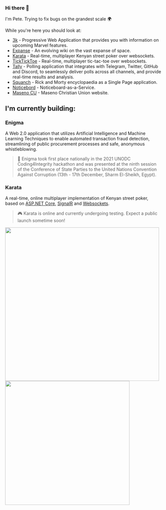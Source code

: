 ### Hi there 👋

I'm Pete. Trying to fix bugs on the grandest scale 🌍

While you're here you should look at:
- [3k](https://3k.netlify.app) - Progressive Web Application that provides you with information on upcoming Marvel features.
- [Expanse](https://sixpeteunder.github.io/expanse) - An evolving wiki on the vast expanse of space.
- [Karata](https://karatagame.herokuapp.com) - Real-time, multiplayer Kenyan street poker over websockets.
- [TickTickToe](https://github.com/sixpeteunder/tickticktoe) - Real-time, multiplayer tic-tac-toe over websockets.
- [Tally](https://github.com/sixpeteunder/tally) - Polling application that integrates with Telegram, Twitter, GitHub and Discord, to seamlessly deliver polls across all channels, and provide real-time results and analysis.
- [Squanch](https://squanch.netlify.app) - Rick and Morty encyclopaedia as a Single Page application.
- [Noticebord](https://noticebord.herokuapp.com) - Noticeboard-as-a-Service.
- [Maseno CU](https://masenocu.org) - Maseno Christian Union website.

## I'm currently building:

### Enigma  

A Web 2.0 application that utilizes Artificial Intelligence and Machine Learning Techniques to enable automated transaction fraud detection, streamlining of public procurement processes and safe, anonymous whistleblowing.

> 🥇 Enigma took first place nationally in the 2021 UNODC Coding4Integrity hackathon and was presented at the ninth session of the Conference of State Parties to the United Nations Convention Against Corruption (13th - 17th December, Sharm El-Sheikh, Egypt).

### Karata

A real-time, online multiplayer implementation of Kenyan street poker, based on [ASP.NET Core](https://asp.net), [SignalR](https://signalr.net) and [Websockets](https://developer.mozilla.org/en-US/docs/Web/API/WebSockets_API).

> 🎮 Karata is online and currently undergoing testing. Expect a public launch sometime soon!

<p>
  <img width="495px" align="left" src="https://github-readme-stats.vercel.app/api?username=sixpeteunder&theme=gotham&count_private=true&show_icons=true" />
  <img width="400px" align="left" src="https://github-readme-stats.vercel.app/api/top-langs/?username=sixpeteunder&theme=gotham&hide=css,html&layout=compact" />
</p>
